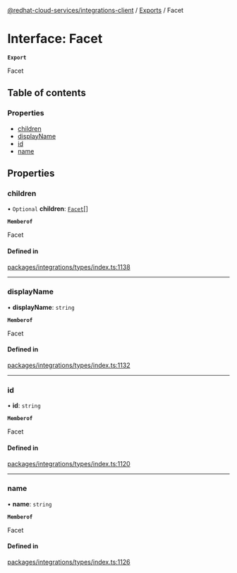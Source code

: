 [@redhat-cloud-services/integrations-client](../README.md) / [Exports](../modules.md) / Facet

# Interface: Facet

**`Export`**

Facet

## Table of contents

### Properties

- [children](Facet.md#children)
- [displayName](Facet.md#displayname)
- [id](Facet.md#id)
- [name](Facet.md#name)

## Properties

### children

• `Optional` **children**: [`Facet`](Facet.md)[]

**`Memberof`**

Facet

#### Defined in

[packages/integrations/types/index.ts:1138](https://github.com/RedHatInsights/javascript-clients/blob/main/packages/integrations/types/index.ts#L1138)

___

### displayName

• **displayName**: `string`

**`Memberof`**

Facet

#### Defined in

[packages/integrations/types/index.ts:1132](https://github.com/RedHatInsights/javascript-clients/blob/main/packages/integrations/types/index.ts#L1132)

___

### id

• **id**: `string`

**`Memberof`**

Facet

#### Defined in

[packages/integrations/types/index.ts:1120](https://github.com/RedHatInsights/javascript-clients/blob/main/packages/integrations/types/index.ts#L1120)

___

### name

• **name**: `string`

**`Memberof`**

Facet

#### Defined in

[packages/integrations/types/index.ts:1126](https://github.com/RedHatInsights/javascript-clients/blob/main/packages/integrations/types/index.ts#L1126)

